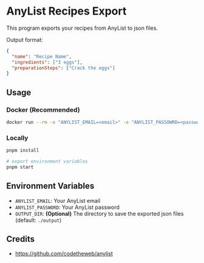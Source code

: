 # AnyList Recipes Export

This program exports your recipes from AnyList to json files.

Output format:

```json
{
  "name": "Recipe Name",
  "ingredients": ["3 eggs"],
  "preparationSteps": ["Crack the eggs"]
}
```

## Usage

### Docker (Recommended)

```bash
docker run --rm -e "ANYLIST_EMAIL=<email>" -e "ANYLIST_PASSOWRD=<password>" -v ./output:/app/output reaperberri/anylist-recipes-export
```

### Locally

```bash
pnpm install

# export environment variables
pnpm start
```

## Environment Variables

- `ANYLIST_EMAIL`: Your AnyList email
- `ANYLIST_PASSWORD`: Your AnyList password
- `OUTPUT_DIR`: **(Optional)** The directory to save the exported json files (default: `./output`)

## Credits

- https://github.com/codetheweb/anylist
